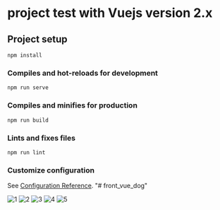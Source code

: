 # project test with Vuejs version 2.x

## Project setup
```
npm install
```

### Compiles and hot-reloads for development
```
npm run serve
```

### Compiles and minifies for production
```
npm run build
```

### Lints and fixes files
```
npm run lint
```

### Customize configuration
See [Configuration Reference](https://cli.vuejs.org/config/).
"# front_vue_dog" 

![1](https://user-images.githubusercontent.com/47481316/158937816-4e1ca3e0-37a2-4f27-81c9-155efc1634c7.png)
![2](https://user-images.githubusercontent.com/47481316/158937820-7e92a22c-048f-4ec3-9fd8-36a7022a4afd.png)
![3](https://user-images.githubusercontent.com/47481316/158937821-80236bbc-b31e-44ac-873f-23a546e8508c.png)
![4](https://user-images.githubusercontent.com/47481316/158937823-5aa1e999-01de-4866-b9e0-70611a1f1879.png)
![5](https://user-images.githubusercontent.com/47481316/158937829-96aef77e-6805-4c10-a6a2-c7198c32f6af.png)
